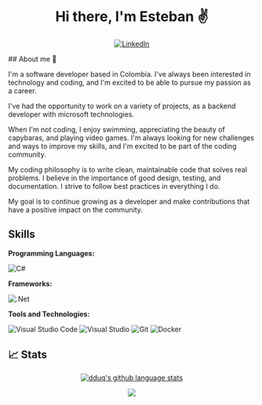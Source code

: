 <h1 align="center"> Hi there, I'm Esteban ✌️ </h1>

<p align="center">
  <a href="https://www.linkedin.com/in/dduq/"><img src="https://img.shields.io/badge/linkedin-%230077B5.svg?style=for-the-badge&logo=linkedin&logoColor=white" alt="LinkedIn"></a>
</p>
## About me 👋

I'm a software developer based in Colombia. I've always been interested in technology and coding, and I'm excited to be able to pursue my passion as a career.

I've had the opportunity to work on a variety of projects, as a backend developer with microsoft technologies.

When I'm not coding, I enjoy swimming, appreciating the beauty of capybaras, and playing video games. I'm always looking for new challenges and ways to improve my skills, and I'm excited to be part of the coding community.

My coding philosophy is to write clean, maintainable code that solves real problems. I believe in the importance of good design, testing, and documentation. I strive to follow best practices in everything I do.

My goal is to continue growing as a developer and make contributions that have a positive impact on the community.

## Skills

**Programming Languages:**

<p>
  <img alt="C#" src="https://img.shields.io/badge/c%23%20-%23239120.svg?&style=for-the-badge&logo=c-sharp&logoColor=white" />
</p>

**Frameworks:**

<p>
  <img alt=".Net" src="https://img.shields.io/badge/.NET-5C2D91?style=for-the-badge&logo=.net&logoColor=white" />
</p>

**Tools and Technologies:**

<p>
  <img alt="Visual Studio Code" src="https://img.shields.io/badge/Visual%20Studio%20Code-0078d7.svg?&style=for-the-badge&logo=visual-studio-code&logoColor=white" />
  <img alt="Visual Studio" src="https://img.shields.io/badge/Visual%20Studio-5C2D91.svg?&style=for-the-badge&logo=visual-studio&logoColor=white" />
  <img alt="Git" src="https://img.shields.io/badge/git%20-%23F05033.svg?&style=for-the-badge&logo=git&logoColor=white" />
  <img alt="Docker" src="https://img.shields.io/badge/docker%20-%230db7ed.svg?&style=for-the-badge&logo=docker&logoColor=white" />
</p>

## 📈 Stats

<p align="center">
  <a href="https://github.com/asperezm">
    <img alt="dduq's github language stats "
      src="https://github-readme-stats.vercel.app/api/top-langs/?username=dduq&theme=tokyonight&langs_count=10&layout=compact" />
  </a>
</p>
<p align="center">
 <a href="#" alt="dduq github stats">
  <img src="https://github-readme-stats.vercel.app/api?username=dduq&theme=tokyonight&show_icons=true" />
 </a>
</p>
